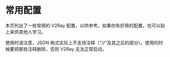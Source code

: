 # 常用配置

本页列出了一些常用的 V2Ray 配置，以供参考。如果你有好用的配置，也可以贴上来供其他人学习。

使用时请注意，JSON 格式实际上不支持注释（"//"及其之后的部分）。使用的时候要把那些注释删除，否则 V2Ray 无法正常启动。

